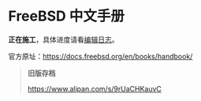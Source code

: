 # FreeBSD 中文手册

**正在施工**，具体进度请看[编辑日志](CHANGELOG.md)。

官方原址：<https://docs.freebsd.org/en/books/handbook/>

>**旧版存档**
>
><https://www.alipan.com/s/9rUaCHKauvC>
